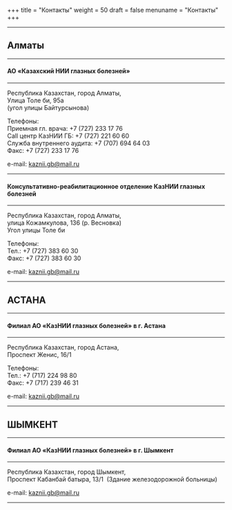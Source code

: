 +++
title = "Контакты"
weight = 50
draft = false
menuname = "Контакты"
+++

---

## Алматы

---

#### АО «Казахский НИИ глазных болезней»

---

Республика Казахстан, город Алматы,  
Улица Толе би, 95а  
(угол улицы Байтурсынова)

Телефоны:  
Приемная гл. врача: +7 (727) 233 17 76  
Call центр КазНИИ ГБ: +7 (727) 221 60 60  
Служба внутреннего аудита: +7 (707) 694 64 03  
Факс: +7 (727) 233 17 76

e-mail: kaznii.gb@mail.ru

---

#### Консультативно-реабилитационное отделение КазНИИ глазных болезней

---

Республика Казахстан, город Алматы,  
улица Кожамкулова, 136 (р. Весновка)  
Угол улицы Толе би

Телефоны:  
Тел.: +7 (727) 383 60 30  
Факс: +7 (727) 383 60 30

e-mail: kaznii.gb@mail.ru

---

## АСТАНА

---

#### ­Филиал АО «КазНИИ глазных болезней» в г. Астана

---

Республика Казахстан, город Астана,  
Проспект Женис, 16/1

Телефоны:  
Тел.: +7 (717) 224 98 80  
Факс: +7 (717) 239 46 31

e-mail: kaznii.gb@mail.ru

---

## ШЫМКЕНТ

---

#### Филиал АО «КазНИИ глазных болезней» в г. Шымкент

---

Республика Казахстан, город Шымкент,  
Проспект Кабанбай батыра, 13/1  
(Здание железодорожной больницы)

e-mail: kaznii.gb@mail.ru

---
